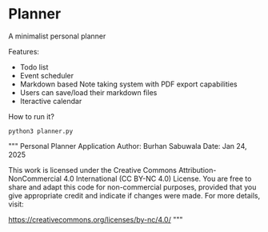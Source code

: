 # Planner

A minimalist personal planner

Features: 

 - Todo list
 - Event scheduler
 - Markdown based Note taking system with PDF export capabilities
 - Users can save/load their markdown files
 - Iteractive calendar

How to run it? 
```{sh}
python3 planner.py
```


"""
Personal Planner Application
Author: Burhan Sabuwala
Date: Jan 24, 2025

This work is licensed under the Creative Commons Attribution-NonCommercial 4.0 International (CC BY-NC 4.0) License.
You are free to share and adapt this code for non-commercial purposes, provided that you give appropriate credit 
and indicate if changes were made. For more details, visit: 

https://creativecommons.org/licenses/by-nc/4.0/
"""
